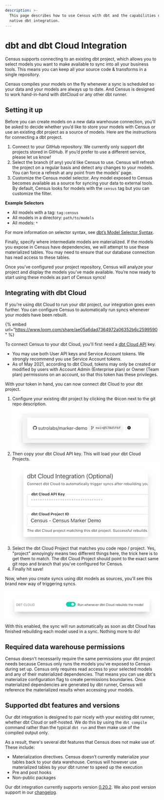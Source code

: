 ```yaml
---
description: >-
  This page describes how to use Census with dbt and the capabilities of our
  native dbt integration.
---
```


# dbt and dbt Cloud Integration

Census supports connecting to an existing dbt project, which allows you to select models you want to make available to sync into all your business tools. This means you can keep all your source code & transforms in a single repository.&#x20;

Census compiles your models on the fly whenever a sync is scheduled so your data and your models are always up to date. And Census is designed to work hand-in-hand with dbtCloud or any other dbt runner.

## Setting it up

Before you can create models on a new data warehouse connection, you’ll be asked to decide whether you’d like to store your models with Census or use an existing dbt project as a source of models. Here are the instructions for connecting a dbt project.

1. Connect to your GitHub repository. We currently only support dbt projects stored in GitHub. If you’d prefer to use a different service, please let us know!
2. Select the branch (if any) you’d like Census to use. Census will refresh the project on a regular basis and detect any changes to your models. You can force a refresh at any point from the models' page.
3. Customize the Census model selector. Any model exposed to Census becomes available as a source for syncing your data to external tools. By default, Census looks for models with the `census` tag but you can customize the filter.

**Example Selectors**

* All models with a tag: `tag:census`
* All models in a directory: `path/to/models`
* All models: `*`

For more information on selector syntax, see [dbt’s Model Selector Syntax](https://docs.getdbt.com/reference/model-selection-syntax/).

Finally, specify where intermediate models are materialized. If the models you expose in Census have dependencies, we will attempt to use these materialized tables. You may need to ensure that our database connection has read access to these tables.

Once you’ve configured your project repository, Census will analyze your project and display the models you’ve made available. You’re now ready to start using these models as part of Census syncs!

## Integrating with dbt Cloud

If you're using dbt Cloud to run your dbt project, our integration goes even further. You can configure Census to automatically run syncs whenever your models have been rebuilt.&#x20;

{% embed url="https://www.loom.com/share/ae05a6dad7364972a06352b6c2599590" %}



To connect Census to your dbt Cloud, you'll first need a [dbt Cloud API](https://docs.getdbt.com/docs/dbt-cloud/dbt-cloud-api/service-tokens) key.&#x20;

* You may use both User API keys and Service Account tokens. We strongly recommend you use Service Account tokens.
* As of May 2021, according to dbt Cloud, tokens may only be created or modified by users with Account Admin (Enterprise plan) or Owner (Team plan) permissions on an account, so that this token has these privileges.

With your token in hand, you can now connect dbt Cloud to your dbt project.&#x20;

1. Configure your existing dbt project by clicking the ⚙️icon next to the git repo description.\
   &#x20;![](../.gitbook/assets/screely-1621909661599.png)&#x20;
2. Then copy your dbt Cloud API key. This will load your dbt Cloud Projects. \
   &#x20;![](../.gitbook/assets/screely-1621909671396.png)&#x20;
3. Select the dbt Cloud Project that matches you code repo / project. Yes, "project" annoyingly means two different things here, the trick here is to get them to match. The dbt Cloud Project should point to the exact same git repo and branch that you've configured for Census.&#x20;
4. Finally hit save!

Now, when you create syncs using dbt models as sources, you'll see this brand new way of triggering syncs.&#x20;

![](../.gitbook/assets/screely-1621909681693.png)

With this enabled, the sync will run automatically as soon as dbt Cloud has finished rebuilding each model used in a sync. Nothing more to do!

## Required data warehouse permissions

Census doesn't necessarily require the same permissions your dbt project needs because Census only runs the models you've exposed to Census during set up. Census only requires read access to your selected models and any of their materialized dependencies. That means you can use dbt's materialize configuration flag to create permissions boundaries. Once materialized dependencies are generated by dbt runner, Census will reference the materialized results when accessing your models.

## Supported dbt features and versions

Our dbt integration is designed to pair nicely with your existing dbt runner, whether dbt Cloud or self-hosted. We do this by using the `dbt compile` command rather than the typical `dbt run` and then make use of the compiled output only.&#x20;

As a result, there's several dbt features that Census does not make use of. These include:

* Materialization directives. Census doesn’t currently materialize your tables back to your data warehouse. Census will however use materialized tables by your dbt runner to speed up the execution
* Pre and post hooks
* Non-public packages

Our dbt integration currently supports version [0.20.2](https://github.com/dbt-labs/dbt-core/releases/tag/v0.20.2). We also post version support in our [changelog](https://whatsnew.getcensus.com).
